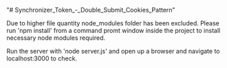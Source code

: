 "# Synchronizer_Token_-_Double_Submit_Cookies_Pattern" 

Due to higher file quantity node_modules folder has been excluded. Please run 'npm install' from a command promt window inside the project to install necessary node modules required.

Run the server with 'node server.js' and open up a browser and navigate to localhost:3000 to check.
